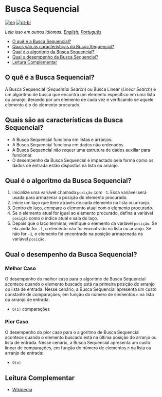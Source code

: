 # Busca Sequencial

[![en](https://img.shields.io/badge/lang-en-red.svg)](./README.md) [![pt-br](https://img.shields.io/badge/lang-pt--br-green.svg)](README.pt-br.md)

_Leia isso em outros idiomas: [English](README.md), [Português](README.pt-br.md)_

- [O quê é a Busca Sequencial?](#o-quê-é-a-busca-sequencial)
- [Quais são as características da Busca Sequencial?](#quais-são-as-características-da-busca-sequencial)
- [Qual é o algoritmo da Busca Sequencial?](#qual-é-o-algoritmo-da-busca-sequencial)
- [Qual o desempenho da Busca Sequencial?](#qual-o-desempenho-da-busca-sequencial)
- [Leitura Complementar](#leitura-complementar)

## O quê é a Busca Sequencial?

A Busca Sequencial (_Sequential Search_) ou Busca Linear (_Linear Search_) é um algoritmo de busca que encontra um elemento específico em uma lista ou arranjo, iterando por um elemento de cada vez e verificando se aquele elemento é o do elemento procurado.

## Quais são as características da Busca Sequencial?

- A Busca Sequencial funciona em listas e arranjos.
- A Busca Sequencial funciona em dados não ordenados.
- A Busca Sequencial não requer uma estrutura de dados auxiliar para funcionar.
- O desempenho da Busca Sequencial é impactado pela forma como os dados de entrada estão dispostos na lista ou arranjo.

## Qual é o algoritmo da Busca Sequencial?

1. Inicialize uma variável chamada `posição` com `-1`. Essa variável será usada para armazenar a posição do elemento procurado.
2. Inicie um laço que itere através de cada elemento na lista ou arranjo.
3. Dentro do laço, compare o elemento atual com o elemento procurado.
4. Se o elemento atual for igual ao elemento procurado, defina a variável `posição` como o índice atual e saia do laço.
5. Depois que o laço terminar, verifique o elemento da variável `posição`. Se ela ainda for `-1`, o elemento não foi encontrado na lista ou arranjo. Se não for `-1`, o elemento foi encontrado na posição armazenada na variável `posição`.

## Qual o desempenho da Busca Sequencial?

### Melhor Caso

O desempenho do melhor caso para o algoritmo de Busca Sequencial acontece quando o elemento buscado está na primeira posição do arranjo ou lista de entrada. Nesse cenário, a Busca Sequencial apresenta um custo constante de comparações, em função do número de elementos `n` na lista ou arranjo de entrada:

- `O(1)` comparações

### Pior Caso

O desempenho do pior caso para o algoritmo de Busca Sequencial acontece quando o elemento buscado está na última posição do arranjo ou lista de entrada. Nesse cenário, a Busca Sequencial apresenta um custo linear de comparações, em função do número de elementos `n` na lista ou arranjo de entrada:

- `O(n)`

## Leitura Complementar

- [Wikipédia](https://pt.wikipedia.org/wiki/Busca_linear)

